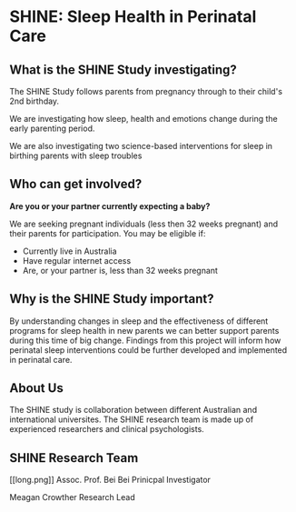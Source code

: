 # SHINE: Sleep Health in Perinatal Care

## What is the SHINE Study investigating?
The SHINE Study follows parents from pregnancy through to their child's 2nd birthday. 

We are investigating how sleep, health and emotions change during the early parenting period. 

We are also investigating two science-based interventions for sleep in birthing parents with sleep troubles

## Who can get involved?
**Are you or your partner currently expecting a baby?**

We are seeking pregnant individuals (less then 32 weeks pregnant) and their parents for participation. You may be eligible if:
* Currently live in Australia
* Have regular internet access
* Are, or your partner is, less than 32 weeks pregnant

## Why is the SHINE Study important?
By understanding changes in sleep and the effectiveness of different programs for sleep health in new parents we can better support parents during this time of big change. Findings from this project will inform how perinatal sleep interventions could be further developed and implemented in perinatal care.

## About Us

The SHINE study is collaboration between different Australian and international universites. The SHINE research team is made up of experienced researchers and clinical psychologists. 

## SHINE Research Team

[[long.png]]
Assoc. Prof. Bei Bei
Prinicpal Investigator

Meagan Crowther
Research Lead


